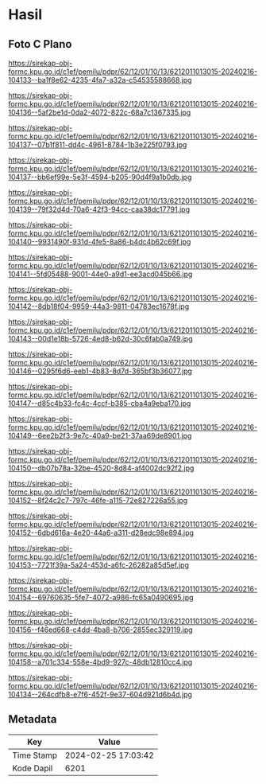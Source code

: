# Hasil

## Foto C Plano

https://sirekap-obj-formc.kpu.go.id/c1ef/pemilu/pdpr/62/12/01/10/13/6212011013015-20240216-104133--ba1f8e62-4235-4fa7-a32a-c54535588668.jpg

https://sirekap-obj-formc.kpu.go.id/c1ef/pemilu/pdpr/62/12/01/10/13/6212011013015-20240216-104136--5af2be1d-0da2-4072-822c-68a7c1367335.jpg

https://sirekap-obj-formc.kpu.go.id/c1ef/pemilu/pdpr/62/12/01/10/13/6212011013015-20240216-104137--07b1f811-dd4c-4961-8784-1b3e225f0793.jpg

https://sirekap-obj-formc.kpu.go.id/c1ef/pemilu/pdpr/62/12/01/10/13/6212011013015-20240216-104137--bb6ef99e-5e3f-4594-b205-90d4f9a1b0db.jpg

https://sirekap-obj-formc.kpu.go.id/c1ef/pemilu/pdpr/62/12/01/10/13/6212011013015-20240216-104139--79f32d4d-70a6-42f3-94cc-caa38dc17791.jpg

https://sirekap-obj-formc.kpu.go.id/c1ef/pemilu/pdpr/62/12/01/10/13/6212011013015-20240216-104140--9931490f-931d-4fe5-8a86-b4dc4b62c69f.jpg

https://sirekap-obj-formc.kpu.go.id/c1ef/pemilu/pdpr/62/12/01/10/13/6212011013015-20240216-104141--5fd05488-9001-44e0-a9d1-ee3acd045b66.jpg

https://sirekap-obj-formc.kpu.go.id/c1ef/pemilu/pdpr/62/12/01/10/13/6212011013015-20240216-104142--8db18f04-9959-44a3-9811-04783ec1678f.jpg

https://sirekap-obj-formc.kpu.go.id/c1ef/pemilu/pdpr/62/12/01/10/13/6212011013015-20240216-104143--00d1e18b-5726-4ed8-b62d-30c6fab0a749.jpg

https://sirekap-obj-formc.kpu.go.id/c1ef/pemilu/pdpr/62/12/01/10/13/6212011013015-20240216-104146--0295f6d6-eeb1-4b83-8d7d-365bf3b36077.jpg

https://sirekap-obj-formc.kpu.go.id/c1ef/pemilu/pdpr/62/12/01/10/13/6212011013015-20240216-104147--d85c4b33-fc4c-4ccf-b385-cba4a9eba170.jpg

https://sirekap-obj-formc.kpu.go.id/c1ef/pemilu/pdpr/62/12/01/10/13/6212011013015-20240216-104149--6ee2b2f3-9e7c-40a9-be21-37aa69de8901.jpg

https://sirekap-obj-formc.kpu.go.id/c1ef/pemilu/pdpr/62/12/01/10/13/6212011013015-20240216-104150--db07b78a-32be-4520-8d84-af4002dc92f2.jpg

https://sirekap-obj-formc.kpu.go.id/c1ef/pemilu/pdpr/62/12/01/10/13/6212011013015-20240216-104152--8f24c2c7-797c-46fe-a115-72e827226a55.jpg

https://sirekap-obj-formc.kpu.go.id/c1ef/pemilu/pdpr/62/12/01/10/13/6212011013015-20240216-104152--6dbd616a-4e20-44a6-a311-d28edc98e894.jpg

https://sirekap-obj-formc.kpu.go.id/c1ef/pemilu/pdpr/62/12/01/10/13/6212011013015-20240216-104153--7721f39a-5a24-453d-a6fc-26282a85d5ef.jpg

https://sirekap-obj-formc.kpu.go.id/c1ef/pemilu/pdpr/62/12/01/10/13/6212011013015-20240216-104154--69760635-5fe7-4072-a986-fc65a0490695.jpg

https://sirekap-obj-formc.kpu.go.id/c1ef/pemilu/pdpr/62/12/01/10/13/6212011013015-20240216-104156--f46ed668-c4dd-4ba8-b706-2855ec329119.jpg

https://sirekap-obj-formc.kpu.go.id/c1ef/pemilu/pdpr/62/12/01/10/13/6212011013015-20240216-104158--a701c334-558e-4bd9-927c-48db12810cc4.jpg

https://sirekap-obj-formc.kpu.go.id/c1ef/pemilu/pdpr/62/12/01/10/13/6212011013015-20240216-104134--264cdfb8-e7f6-452f-9e37-604d921d6b4d.jpg


## Metadata

| Key        | Value               |
| ---------- | ------------------- |
| Time Stamp | 2024-02-25 17:03:42 |
| Kode Dapil | 6201                |



